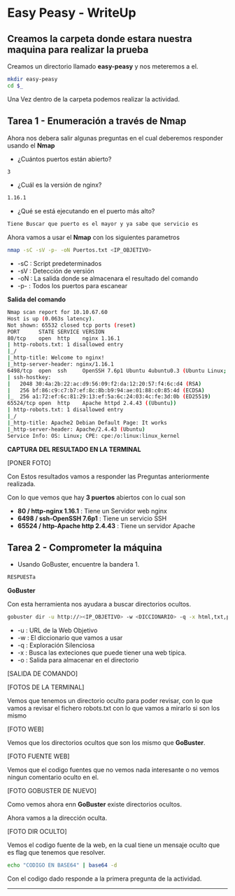 # Easy Peasy - WriteUp
## Creamos la carpeta donde estara nuestra maquina para realizar la prueba

Creamos un directorio llamado **easy-peasy** y nos meteremos a el.

```bash
mkdir easy-peasy
cd $_
```

Una Vez dentro de la carpeta podemos realizar la actividad.

## Tarea 1 - Enumeración a través de Nmap

Ahora nos debera salir algunas preguntas en el cual deberemos responder usando el **Nmap**

- ¿Cuántos puertos están abierto?

```bash
3
```
- ¿Cuál es la versión de nginx?

```bash
1.16.1
```
- ¿Qué se está ejecutando en el puerto más alto?

```bash
Tiene Buscar que puerto es el mayor y ya sabe que servicio es
```

Ahora vamos a usar el **Nmap** con los siguientes parametros

```bash
nmap -sC -sV -p- -oN Puertos.txt <IP_OBJETIVO>
```

- -sC : Script predeterminados
- -sV : Detección de versión
- -oN : La salida donde se almacenara el resultado del comando
- -p- : Todos los puertos para escanear

**Salida del comando**

```bash
Nmap scan report for 10.10.67.60
Host is up (0.063s latency).
Not shown: 65532 closed tcp ports (reset)
PORT      STATE SERVICE VERSION
80/tcp    open  http    nginx 1.16.1
| http-robots.txt: 1 disallowed entry 
|_/
|_http-title: Welcome to nginx!
|_http-server-header: nginx/1.16.1
6498/tcp  open  ssh     OpenSSH 7.6p1 Ubuntu 4ubuntu0.3 (Ubuntu Linux; protocol 2.0)
| ssh-hostkey: 
|   2048 30:4a:2b:22:ac:d9:56:09:f2:da:12:20:57:f4:6c:d4 (RSA)
|   256 bf:86:c9:c7:b7:ef:8c:8b:b9:94:ae:01:88:c0:85:4d (ECDSA)
|_  256 a1:72:ef:6c:81:29:13:ef:5a:6c:24:03:4c:fe:3d:0b (ED25519)
65524/tcp open  http    Apache httpd 2.4.43 ((Ubuntu))
| http-robots.txt: 1 disallowed entry 
|_/
|_http-title: Apache2 Debian Default Page: It works
|_http-server-header: Apache/2.4.43 (Ubuntu)
Service Info: OS: Linux; CPE: cpe:/o:linux:linux_kernel
```

**CAPTURA DEL RESULTADO EN LA TERMINAL**

[PONER FOTO]

Con Estos resultados vamos a responder las Preguntas anteriormente realizada.

Con lo que vemos que hay **3 puertos** abiertos con lo cual son

- **80 / http-nginx 1.16.1** : Tiene un Servidor web nginx
- **6498 / ssh-OpenSSH 7.6p1** : Tiene un servicio SSH
- **65524 / http-Apache http 2.4.43** : Tiene un servidor Apache

## Tarea 2 - Comprometer la máquina

- Usando GoBuster, encuentre la bandera 1.

```bash
RESPUESTa
```

**GoBuster**

Con esta herramienta nos ayudara a buscar directorios ocultos.

```bash
gobuster dir -u http://><IP_OBJETIVO> -w <DICCIONARIO> -q -x html,txt,py,sh,js,css,phtml,php,json -o <Salida.txt>
```

- -u : URL de la Web Objetivo
- -w : El diccionario que vamos a usar
- -q : Exploración Silenciosa
- -x : Busca las exteciones que puede tiener una web tipica.
- -o : Salida para almacenar en el directorio

[SALIDA DE COMANDO]

[FOTOS DE LA TERMINAL]

Vemos que tenemos un directorio oculto para poder revisar, con lo que vamos a revisar el fichero robots.txt con lo que vamos a mirarlo si son los mismo

[FOTO WEB]

Vemos que los directorios ocultos que son los mismo que **GoBuster**.

[FOTO FUENTE WEB]

Vemos  que el codigo fuentes que no vemos nada interesante o no vemos ningun comentario oculto en el.

[FOTO GOBUSTER DE NUEVO]

Como vemos ahora enn **GoBuster** existe directorios ocultos.

Ahora vamos a la dirección oculta.

[FOTO DIR OCULTO]

Vemos el codigo fuente de la web, en la cual tiene un mensaje oculto que es flag que tenemos que resolver.

```bash
echo "CODIGO EN BASE64" | base64 -d
```

Con el codigo dado responde a la primera pregunta de la actividad.

---